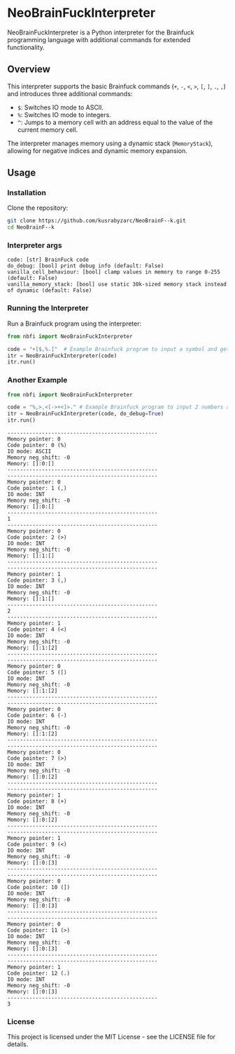 # NeoBrainFuckInterpreter

NeoBrainFuckInterpreter is a Python interpreter for the Brainfuck programming language with additional commands for extended functionality.

## Overview

This interpreter supports the basic Brainfuck commands (`+`, `-`, `<`, `>`, `[`, `]`, `.`, `,`) and introduces three additional commands:

- `$`: Switches IO mode to ASCII.
- `%`: Switches IO mode to integers.
- `^`: Jumps to a memory cell with an address equal to the value of the current memory cell.

The interpreter manages memory using a dynamic stack (`MemoryStack`), allowing for negative indices and dynamic memory expansion.

## Usage

### Installation

Clone the repository:
```bash
git clone https://github.com/kusrabyzarc/NeoBrainF--k.git
cd NeoBrainF--k
```

### Interpreter args
```text
code: [str] BrainFuck code
do_debug: [bool] print debug info (default: False)
vanilla_cell_behaviour: [bool] clamp values in memory to range 0-255 (default: False)
vanilla_memory_stack: [bool] use static 30k-sized memory stack instead of dynamic (default: False)
```

### Running the Interpreter
Run a Brainfuck program using the interpreter:
```python
from nbfi import NeoBrainFuckInterpreter

code = "+[$,%.]"  # Example Brainfuck program to input a symbol and get its ASCII code
itr = NeoBrainFuckInterpreter(code)
itr.run()
```
### Another Example
```python
from nbfi import NeoBrainFuckInterpreter

code = "%,>,<[->+<]>." # Example Brainfuck program to input 2 numbers and print sum
itr = NeoBrainFuckInterpreter(code, do_debug=True)
itr.run()
```

```text
------------------------------------------------
Memory pointer: 0
Code pointer: 0 (%)
IO mode: ASCII
Memory neg_shift: -0
Memory: []:0:[]
------------------------------------------------
------------------------------------------------
Memory pointer: 0
Code pointer: 1 (,)
IO mode: INT
Memory neg_shift: -0
Memory: []:0:[]
------------------------------------------------
1
------------------------------------------------
Memory pointer: 0
Code pointer: 2 (>)
IO mode: INT
Memory neg_shift: -0
Memory: []:1:[]
------------------------------------------------
------------------------------------------------
Memory pointer: 1
Code pointer: 3 (,)
IO mode: INT
Memory neg_shift: -0
Memory: []:1:[]
------------------------------------------------
2
------------------------------------------------
Memory pointer: 1
Code pointer: 4 (<)
IO mode: INT
Memory neg_shift: -0
Memory: []:1:[2]
------------------------------------------------
------------------------------------------------
Memory pointer: 0
Code pointer: 5 ([)
IO mode: INT
Memory neg_shift: -0
Memory: []:1:[2]
------------------------------------------------
------------------------------------------------
Memory pointer: 0
Code pointer: 6 (-)
IO mode: INT
Memory neg_shift: -0
Memory: []:1:[2]
------------------------------------------------
------------------------------------------------
Memory pointer: 0
Code pointer: 7 (>)
IO mode: INT
Memory neg_shift: -0
Memory: []:0:[2]
------------------------------------------------
------------------------------------------------
Memory pointer: 1
Code pointer: 8 (+)
IO mode: INT
Memory neg_shift: -0
Memory: []:0:[2]
------------------------------------------------
------------------------------------------------
Memory pointer: 1
Code pointer: 9 (<)
IO mode: INT
Memory neg_shift: -0
Memory: []:0:[3]
------------------------------------------------
------------------------------------------------
Memory pointer: 0
Code pointer: 10 (])
IO mode: INT
Memory neg_shift: -0
Memory: []:0:[3]
------------------------------------------------
------------------------------------------------
Memory pointer: 0
Code pointer: 11 (>)
IO mode: INT
Memory neg_shift: -0
Memory: []:0:[3]
------------------------------------------------
------------------------------------------------
Memory pointer: 1
Code pointer: 12 (.)
IO mode: INT
Memory neg_shift: -0
Memory: []:0:[3]
------------------------------------------------
3 
```
### License
This project is licensed under the MIT License - see the LICENSE file for details.